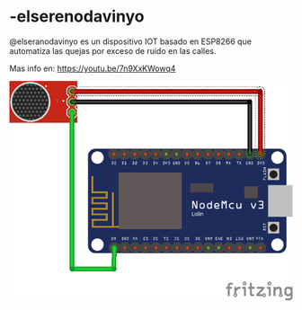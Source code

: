 # -elserenodavinyo
@elseranodavinyo es un dispositivo IOT basado en ESP8266 que automatiza las quejas por exceso de ruido en las calles.

Mas info en: https://youtu.be/7n9XxKWowq4

![alt text](https://github.com/sagarrabanana/-elserenodavinyo/blob/master/esquema.png?raw=true)
